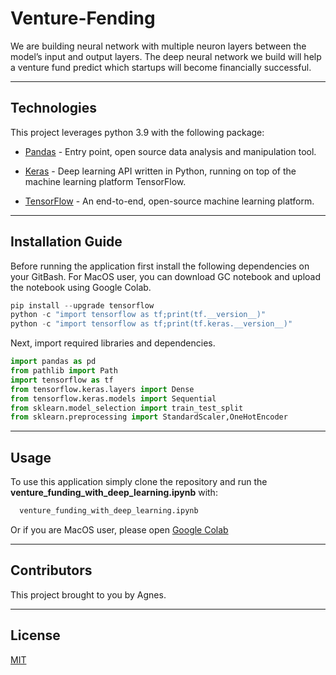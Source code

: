 # Venture-Fending

We are building neural network with multiple neuron layers between the model’s input and output layers. The deep neural network we build will help a venture fund predict which startups will become financially successful.

---

## Technologies

This project leverages python 3.9 with the following package:

* [Pandas](https://pandas.pydata.org/) - Entry point, open source data analysis and manipulation tool.

* [Keras](https://keras.io/about/) - Deep learning API written in Python, running on top of the machine learning platform TensorFlow.

* [TensorFlow](https://www.tensorflow.org/) - An end-to-end, open-source machine learning platform.

---

## Installation Guide

Before running the application first install the following dependencies on your GitBash. For MacOS user, you can download GC notebook and upload the notebook using Google Colab.

```python
pip install --upgrade tensorflow
python -c "import tensorflow as tf;print(tf.__version__)"
python -c "import tensorflow as tf;print(tf.keras.__version__)"
```

Next, import required libraries and dependencies.

```python
import pandas as pd
from pathlib import Path
import tensorflow as tf
from tensorflow.keras.layers import Dense
from tensorflow.keras.models import Sequential
from sklearn.model_selection import train_test_split
from sklearn.preprocessing import StandardScaler,OneHotEncoder
```

---

## Usage

To use this application simply clone the repository and run the **venture_funding_with_deep_learning.ipynb** with:

```python
  venture_funding_with_deep_learning.ipynb
```
Or if you are MacOS user, please open [Google Colab](https://colab.research.google.com/drive/1g2ffc25y9OZ8ik3htTlF6k36fzyKTMoc?usp=sharing)

---

## Contributors

This project brought to you by Agnes.

---

## License
[MIT](https://github.com/git/git-scm.com/blob/main/MIT-LICENSE.txt)
